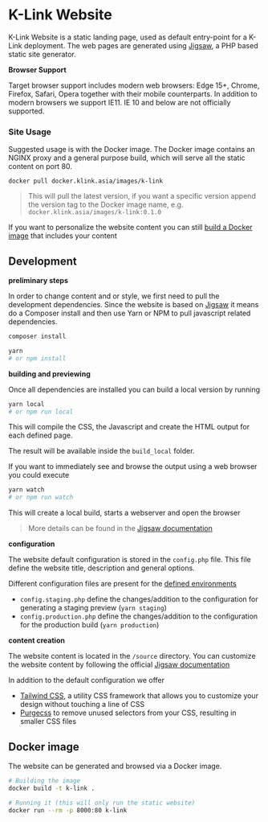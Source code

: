 # K-Link Website

K-Link Website is a static landing page, used as default entry-point for a K-Link deployment.
The web pages are generated using [Jigsaw](https://jigsaw.tighten.co/), a PHP based static site generator.

**Browser Support**

Target browser support includes modern web browsers: Edge 15+, Chrome, Firefox, Safari, Opera
together with their mobile counterparts. In addition to modern browsers we support IE11.
IE 10 and below are not officially supported.


### Site Usage

Suggested usage is with the Docker image. The Docker image contains an NGINX proxy and a general purpose build,
which will serve all the static content on port 80.

```
docker pull docker.klink.asia/images/k-link
```

> This will pull the latest version, if you want a specific version append the version tag to the Docker image name, e.g. `docker.klink.asia/images/k-link:0.1.0`

If you want to personalize the website content you can still [build a Docker image](#docker-image) that includes
your content


## Development

**preliminary steps**

In order to change content and or style, we first need to pull the development dependencies.
Since the website is based on [Jigsaw](https://jigsaw.tighten.co/) it means do a Composer install
and then use Yarn or NPM to pull javascript related dependencies.

```bash
composer install

yarn
# or npm install
```

**building and previewing**

Once all dependencies are installed you can build a local version by running

```bash
yarn local
# or npm run local
```

This will compile the CSS, the Javascript and create the HTML output for each defined page.

The result will be available inside the `build_local` folder.


If you want to immediately see and browse the output using a web browser you could execute

```bash
yarn watch
# or npm run watch
```

This will create a local build, starts a webserver and open the browser

> More details can be found in the [Jigsaw documentation](https://jigsaw.tighten.co/docs/building-and-previewing/)


**configuration**

The website default configuration is stored in the `config.php` file. This file define the website title,
description and general options.

Different configuration files are present for the [defined environments](https://jigsaw.tighten.co/docs/environments/)

- `config.staging.php` define the changes/addition to the configuration for generating a staging preview (`yarn staging`)
- `config.production.php` define the changes/addition to the configuration for the production build (`yarn production`)

**content creation**

The website content is located in the `/source` directory. You can customize the website content by 
following the official [Jigsaw documentation](https://jigsaw.tighten.co/docs/content/)


In addition to the default configuration we offer

- [Tailwind CSS](https://tailwindcss.com/), a utility CSS framework that allows you to customize your design without touching a line of CSS
- [Purgecss](https://www.purgecss.com/) to remove unused selectors from your CSS, resulting in smaller CSS files

## Docker image

The website can be generated and browsed via a Docker image.

```bash
# Building the image
docker build -t k-link .

# Running it (this will only run the static website)
docker run --rm -p 8000:80 k-link
```
